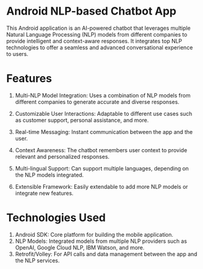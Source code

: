 # Android NLP-based Chatbot App
This Android application is an AI-powered chatbot that leverages multiple Natural Language Processing (NLP) models from different companies to provide intelligent and context-aware responses. It integrates top NLP technologies to offer a seamless and advanced conversational experience to users.

# Features
1. Multi-NLP Model Integration: Uses a combination of NLP models from different companies to generate accurate and diverse responses.
   
2. Customizable User Interactions: Adaptable to different use cases such as customer support, personal assistance, and more.
   
3. Real-time Messaging: Instant communication between the app and the user.
   
4. Context Awareness: The chatbot remembers user context to provide relevant and personalized responses.

5. Multi-lingual Support: Can support multiple languages, depending on the NLP models integrated.
    
6. Extensible Framework: Easily extendable to add more NLP models or integrate new features.
   
# Technologies Used
1. Android SDK: Core platform for building the mobile application.
2. NLP Models: Integrated models from multiple NLP providers such as OpenAI, Google Cloud NLP, IBM Watson, and more.
3. Retrofit/Volley: For API calls and data management between the app and the NLP services.
